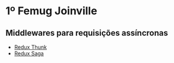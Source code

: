 # 1º Femug Joinville

## Middlewares para requisições assíncronas

- [Redux Thunk](https://github.com/gaearon/redux-thunk)
- [Redux Saga](https://github.com/yelouafi/redux-saga)
